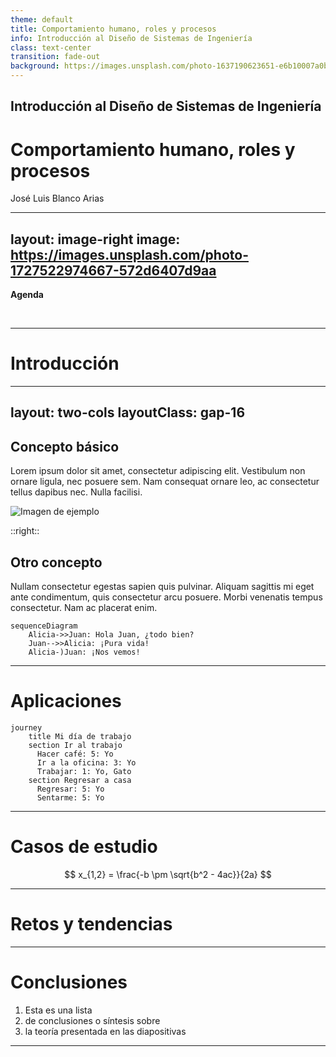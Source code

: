 ```yaml
---
theme: default
title: Comportamiento humano, roles y procesos
info: Introducción al Diseño de Sistemas de Ingeniería
class: text-center
transition: fade-out
background: https://images.unsplash.com/photo-1637190623651-e6b10007a0b7
---
```


## Introducción al Diseño de Sistemas de Ingeniería

# Comportamiento humano, roles y procesos

José Luis Blanco Arias

---
layout: image-right
image: https://images.unsplash.com/photo-1727522974667-572d6407d9aa
---

**Agenda**

<br>

<Toc text-sm minDepth="1" maxDepth="2" />

---

# Introducción

---
layout: two-cols
layoutClass: gap-16
---

## Concepto básico

Lorem ipsum dolor sit amet, consectetur adipiscing elit. Vestibulum non ornare ligula, nec posuere sem. Nam consequat ornare leo, ac consectetur tellus dapibus nec. Nulla facilisi.

![Imagen de ejemplo](https://images.unsplash.com/photo-1738082956220-a1f20a8632ce)

::right::

## Otro concepto

Nullam consectetur egestas sapien quis pulvinar. Aliquam sagittis mi eget ante condimentum, quis consectetur arcu posuere. Morbi venenatis tempus consectetur. Nam ac placerat enim.

```mermaid
sequenceDiagram
    Alicia->>Juan: Hola Juan, ¿todo bien?
    Juan-->>Alicia: ¡Pura vida!
    Alicia-)Juan: ¡Nos vemos!

```

---

# Aplicaciones

```mermaid
journey
    title Mi día de trabajo
    section Ir al trabajo
      Hacer café: 5: Yo
      Ir a la oficina: 3: Yo
      Trabajar: 1: Yo, Gato
    section Regresar a casa
      Regresar: 5: Yo
      Sentarme: 5: Yo
```

---

# Casos de estudio

$$
x_{1,2} = \frac{-b \pm \sqrt{b^2 - 4ac}}{2a}
$$

---

# Retos y tendencias

---

# Conclusiones

1. Esta es una lista
2. de conclusiones o síntesis sobre
3. la teoría presentada en las diapositivas

---